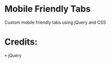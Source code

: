 Mobile Friendly Tabs
====================

Custom mobile friendly tabs using jQuery and CSS

Credits:
========

• jQuery